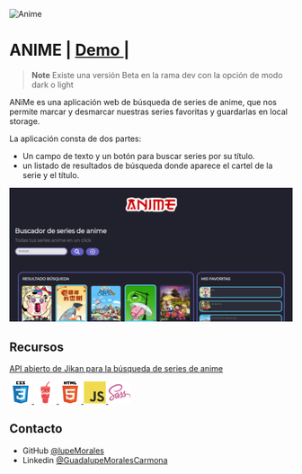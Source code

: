 ![Anime](http://lupemorales.github.io/modulo-2-evaluacion-final-lupeMorales/)

# ANIME <span> | </span>  <a href="http://beta.adalab.es/modulo-2-evaluacion-final-lupeMorales/" target="_blank">   Demo </a><span> | </span>
    
   
   
  > **Note**
> Existe una versión Beta en la rama dev con la opción de modo dark o light


ANiMe es una aplicación web de búsqueda de series de anime, que nos permite marcar y desmarcar nuestras series favoritas y guardarlas en local storage.

La aplicación consta de dos partes:
- Un campo de texto y un botón para buscar series por su título.
- un listado de resultados de búsqueda donde aparece el cartel de la serie y el título.

![screenshot](https://github.com/Adalab/modulo-2-evaluacion-final-lupeMorales/blob/main/src/images/view.png?raw=true)

## Recursos

 <a href="https://docs.api.jikan.moe/" target="_blank">API abierto de Jikan para la búsqueda de series de anime </a>


<p align="left"> <a href="https://www.w3schools.com/css/" target="_blank"> <img src="https://raw.githubusercontent.com/devicons/devicon/master/icons/css3/css3-original-wordmark.svg" alt="css3" width="40" height="40"/> </a> <a href="https://gulpjs.com" target="_blank"> <img src="https://raw.githubusercontent.com/devicons/devicon/master/icons/gulp/gulp-plain.svg" alt="gulp" width="40" height="40"/> </a> <a href="https://www.w3.org/html/" target="_blank"> <img src="https://raw.githubusercontent.com/devicons/devicon/master/icons/html5/html5-original-wordmark.svg" alt="html5" width="40" height="40"/> </a> <a href="https://developer.mozilla.org/en-US/docs/Web/JavaScript" target="_blank"> <img src="https://raw.githubusercontent.com/devicons/devicon/master/icons/javascript/javascript-original.svg" alt="javascript" width="40" height="40"/> </a> <a href="https://sass-lang.com" target="_blank"> <img src="https://raw.githubusercontent.com/devicons/devicon/master/icons/sass/sass-original.svg" alt="sass" width="40" height="40"/> </a> </p>



## Contacto

- GitHub [@lupeMorales](https://github.com/lupeMorales )
- Linkedin [@GuadalupeMoralesCarmona](https://linkedin.com/in/guadalupe-morales-carmona-817245226/ )
